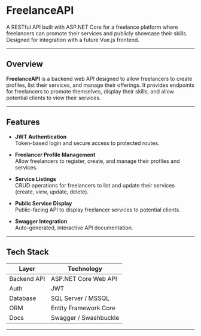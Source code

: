 # FreelanceAPI

A RESTful API built with ASP.NET Core for a freelance platform where freelancers can promote their services and publicly showcase their skills.  
Designed for integration with a future Vue.js frontend.

---

## Overview

**FreelanceAPI** is a backend web API designed to allow freelancers to create profiles, list their services, and manage their offerings. It provides endpoints for freelancers to promote themselves, display their skills, and allow potential clients to view their services.

---

## Features

- **JWT Authentication**  
  Token-based login and secure access to protected routes.

- **Freelancer Profile Management**  
  Allow freelancers to register, create, and manage their profiles and services.

- **Service Listings**  
  CRUD operations for freelancers to list and update their services (create, view, update, delete).

- **Public Service Display**  
  Public-facing API to display freelancer services to potential clients.

- **Swagger Integration**  
  Auto-generated, interactive API documentation.

---

## Tech Stack

| Layer        | Technology             |
|--------------|------------------------|
| Backend API  | ASP.NET Core Web API   |
| Auth         | JWT                    |
| Database     | SQL Server / MSSQL     |
| ORM          | Entity Framework Core  |
| Docs         | Swagger / Swashbuckle  |

---
